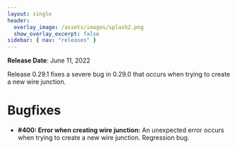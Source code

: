 ```yaml
---
layout: single
header:
  overlay_image: /assets/images/splash2.png
  show_overlay_excerpt: false
sidebar: { nav: "releases" }
---
```


**Release Date**: June 11, 2022

Release 0.29.1 fixes a severe bug in 0.29.0 that occurs when trying to
create a new wire junction.

# Bugfixes

* **#400: Error when creating wire junction:** An unexpected error occurs
when trying to create a new wire junction. Regression bug.
